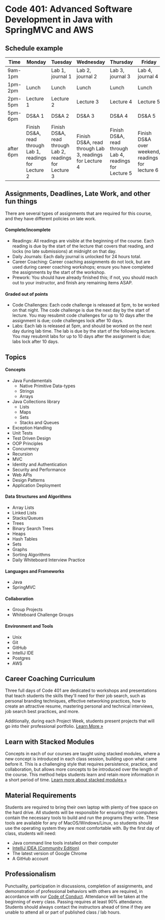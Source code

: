 # Code 401: Advanced Software Development in Java with SpringMVC and AWS

## Schedule example

|Time   | Monday  | Tuesday |Wednesday|Thursday |Friday|
|-------|---------|---------|---------|---------|--------|
|9am-1pm| | Lab 1, journal 1| Lab 2, journal 2|Lab 3, journal 3|Lab 4, journal 4|
|1pm-2pm|Lunch    | Lunch   | Lunch   |Lunch    |Lunch    |
|2pm-5pm|Lecture 1|Lecture 2|Lecture 3|Lecture 4|Lecture 5|
|5pm-6pm|DS&A 1   |DS&A 2   |DS&A 3   |DS&A 4   |DS&A 5   |
|after 6pm|Finish DS&A, read through Lab 1, readings for Lecture 2|Finish DS&A, read through Lab 2, readings for Lecture 3|Finish DS&A, read through Lab 3, readings for Lecture 4|Finish DS&A, read through Lab 4, readings for Lecture 5|Finish DS&A over weekend, readings for lecture 6|

## Assignments, Deadlines, Late Work, and other fun things
There are several types of assignments that are required for this course, and they have different policies on late work.

#### Complete/incomplete
* Readings: All readings are visible at the beginning of the course. Each reading is due by the start of the lecture that covers that reading, and locks (no late submissions) at midnight on that day.
* Daily Journals: Each daily journal is unlocked for 24 hours total.
* Career Coaching: Career coaching assignments do not lock, but are used during career coaching workshops; ensure you have completed the assignments by the start of the workshop.
* Prework: You should have already finished this; if not, you should reach out to your instructor, and finish any remaining items ASAP.

#### Graded out of points
* Code Challenges: Each code challenge is released at 5pm, to be worked on that night. The code challenge is due the next day by the start of lecture. You may resubmit code challenges for up to 10 days after the assignment is due; code challenges lock after 10 days.
* Labs: Each lab is released at 5pm, and should be worked on the next day during lab time. The lab is due by the start of the following lecture. You may resubmit labs for up to 10 days after the assignment is due; labs lock after 10 days.

## Topics

#### Concepts
* Java Fundamentals
  * Native Primitive Data-types
  * Strings
  * Arrays
* Java Collections library
  * Lists
  * Maps
  * Sets
  * Stacks and Queues
* Exception Handling
* Unit Tests
* Test Driven Design
* OOP Principles
* Concurrency
* Recursion
* MVC
* Identity and Authentication
* Security and Performance
* Web APIs
* Design Patterns
* Application Deployment

#### Data Structures and Algorithms
* Array Lists
* Linked Lists
* Stacks/Queues
* Trees
* Binary Search Trees
* Heaps
* Hash Tables
* Sets
* Graphs
* Sorting Algorithms
* Daily Whiteboard Interview Practice

#### Languages and Frameworks
* Java
* SpringMVC

#### Collaboration
* Group Projects
* Whiteboard Challenge Groups

#### Environment and Tools
* Unix
* Git
* GitHub
* IntelliJ IDE
* Postgres
* AWS

## Career Coaching Curriculum
Three full days of Code 401 are dedicated to workshops and presentations that teach students the skills they'll need for their job search, such as personal branding techniques, effective networking practices, how to create an attractive resume, mastering personal and technical interviews, job search best practices, and more.

Additionally, during each Project Week, students present projects that will go into their professional portfolio. [Learn More »](https://www.codefellows.org/get-a-software-development-job)

## Learn with Stacked Modules
Concepts in each of our courses are taught using stacked modules, where a new concept is introduced in each class session, building upon what came before it. This is a challenging style that requires persistence, practice, and collaboration, but allows more concepts to be introduced over the length of the course. This method helps students learn and retain more information in a short period of time. [Learn more about stacked modules »](https://www.codefellows.org/blog/how-to-accelerate-your-learning-with-stacked-modules)

## Material Requirements
Students are required to bring their own laptop with plenty of free space on the hard drive. All students will be responsible for ensuring their computers contain the necessary tools to build and run the programs they write. These tools are available for any of MacOS/Windows/Linux, so students should use the operating system they are most comfortable with. By the first day of class, students will need:

* Java command line tools installed on their computer
* [IntelliJ IDEA (Community Edition)](https://www.jetbrains.com/idea/download/)
* The latest version of Google Chrome
* A GitHub account

## Professionalism
Punctuality, participation in discussions, completion of assignments, and demonstration of professional behaviors with others are required, in accordance with our [Code of Conduct](https://github.com/codefellows/code-of-conduct). Attendance will be taken at the beginning of every class. Passing requires at least 90% attendance. Students should always contact the instructors ahead of time if they are unable to attend all or part of published class / lab hours.
